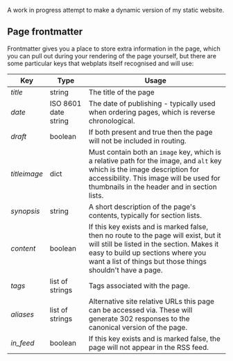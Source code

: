 A work in progress attempt to make a dynamic version of my static website.

## Page frontmatter

Frontmatter gives you a place to store extra information in the page, which you can pull out during your rendering of the page yourself, but there are some particular keys that webplats itself recognised and will use:

| Key | Type | Usage |
| --- | --- | --- |
| *title* | string | The title of the page |
| *date* | ISO 8601 date string | The date of publishing - typically used when ordering pages, which is reverse chronological. |
| *draft* | boolean | If both present and true then the page will not be included in routing. |
| *titleimage* | dict | Must contain both an `image` key, which is a relative path for the image, and `alt` key which is the image description for accessibility. This image will be used for thumbnails in the header and in section lists. |
| *synopsis* | string | A short description of the page's contents, typically for section lists. |
| *content* | boolean | If this key exists and is marked false, then no route to the page will exist, but it will still be listed in the section. Makes it easy to build up sections where you want a list of things but those things shouldn't have a page. |
| *tags* | list of strings | Tags associated with the page. |
| *aliases* | list of strings | Alternative site relative URLs this page can be accessed via. These will generate 302 responses to the canonical version of the page. |
| *in_feed* | boolean | If this key exists and is marked false, the page will not appear in the RSS feed. |